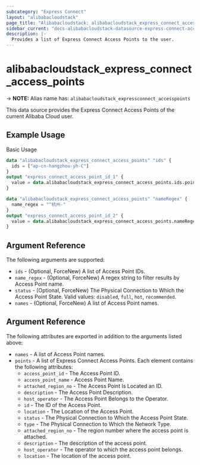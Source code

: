 ```yaml
---
subcategory: "Express Connect"
layout: "alibabacloudstack"
page_title: "Alibabacloudstack: alibabacloudstack_express_connect_access_points"
sidebar_current: "docs-alibabacloudstack-datasource-express-connect-access-points"
description: |-
  Provides a list of Express Connect Access Points to the user.
---
```


# alibabacloudstack_express_connect_access_points
-> **NOTE:** Alias name has: `alibabacloudstack_expressconnect_accesspoints`

This data source provides the Express Connect Access Points of the current Alibaba Cloud user.


## Example Usage

Basic Usage

```terraform
data "alibabacloudstack_express_connect_access_points" "ids" {
  ids = ["ap-cn-hangzhou-yh-C"]
}
output "express_connect_access_point_id_1" {
  value = data.alibabacloudstack_express_connect_access_points.ids.points.0.id
}

data "alibabacloudstack_express_connect_access_points" "nameRegex" {
  name_regex = "^杭州-"
}
output "express_connect_access_point_id_2" {
  value = data.alibabacloudstack_express_connect_access_points.nameRegex.points.0.id
}

```

## Argument Reference

The following arguments are supported:

* `ids` - (Optional, ForceNew)  A list of Access Point IDs.
* `name_regex` - (Optional, ForceNew) A regex string to filter results by Access Point name.
* `status` - (Optional, ForceNew) The Physical Connection to Which the Access Point State. Valid values: `disabled`, `full`, `hot`, `recommended`.
* `names` - (Optional, ForceNew) A list of Access Point names.

## Argument Reference

The following attributes are exported in addition to the arguments listed above:

* `names` - A list of Access Point names.
* `points` - A list of Express Connect Access Points. Each element contains the following attributes:
  * `access_point_id` - The Access Point ID.
  * `access_point_name` - Access Point Name.
  * `attached_region_no` - The Access Point Is Located an ID.
  * `description` - The Access Point Description.
  * `host_operator` - The Access Point Belongs to the Operator.
  * `id` - The ID of the Access Point.
  * `location` - The Location of the Access Point.
  * `status` - The Physical Connection to Which the Access Point State.
  * `type` - The Physical Connection to Which the Network Type.
  * `attached_region_no` - The region number where the access point is attached.
  * `description` - The description of the access point.
  * `host_operator` - The operator to which the access point belongs.
  * `location` - The location of the access point.